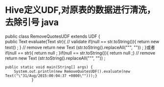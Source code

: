 # Hive定义UDF,对原表的数据进行清洗，去除引号 java
public class RemoveQuotesUDF extends UDF {	
	public Text evaluate(Text str){
		// validate 
		if(null == str.toString()){
			return new text() ; }
		// remove
		return new Text (str.toString().replaceAll("\"", ""))  ;
             }或者
               if(null == str){
			return null ;
		}if(null == str.toString()){
			return null ;}
             // remove
		return new Text (str.toString().replaceAll("\"", ""))  ;


	public static void main(String[] args) {
		System.out.println(new RemoveQuotesUDF().evaluate(new Text("\"31/Aug/2015:00:04:37 +0800\"")));}
                }
